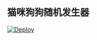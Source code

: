 ## 猫咪狗狗随机发生器




[![Deploy](https://www.herokucdn.com/deploy/button.svg)](https://heroku.com/deploy)
